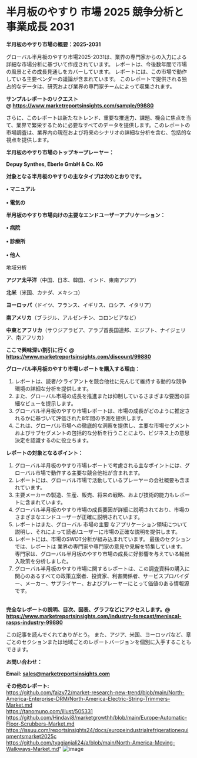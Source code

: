 # 半月板のやすり 市場 2025 競争分析と事業成長 2031

<strong><b>半月板のやすり市場の概要：2025-2031</b></strong>

グローバル半月板のやすり市場2025-2031は、業界の専門家からの入力による詳細な市場分析に基づいて作成されています。 レポートは、今後数年間で市場の風景とその成長見通しをカバーしています。 レポートには、この市場で動作している主要ベンダーの議論が含まれています。 このレポートで提供される独占的なデータは、研究および業界の専門家チームによって収集されます。

<strong>サンプルレポートのリクエスト @ <a href=https://www.marketreportsinsights.com/sample/99880>https://www.marketreportsinsights.com/sample/99880</a></strong>

さらに、このレポートは新たなトレンド、重要な推進力、課題、機会に焦点を当て、業界で繁栄するために必要なすべてのデータを提供します。このレポートの市場調査は、業界内の現在および将来のシナリオの詳細な分析を含む、包括的な視点を提供します。

<strong>半月板のやすり市場のトップキープレーヤー：</strong>

<strong>Depuy Synthes, Eberle GmbH & Co. KG</strong>

<strong><b>対象となる半月板のやすりの主なタイプは次のとおりです。</b></strong>

<strong>• マニュアル<br><br>• 電気の</strong>

<strong><b>半月板のやすり市場向けの主要なエンドユーザーアプリケーション：</b></strong>

<strong>• 病院<br><br>• 診療所<br><br>• 他人</strong>

 地域分析

<strong><b>アジア太平洋</b></strong>（中国、日本、韓国、インド、東南アジア）

<strong><b>北米</b></strong>（米国、カナダ、メキシコ）

<strong><b>ヨーロッパ</b></strong>（ドイツ、フランス、イギリス、ロシア、イタリア）

<strong><b>南アメリカ</b></strong>（ブラジル、アルゼンチン、コロンビアなど）

<strong><b>中東とアフリカ</b></strong>（サウジアラビア、アラブ首長国連邦、エジプト、ナイジェリア、南アフリカ）

<strong>ここで興味深い割引に行く @ <a href=https://www.marketreportsinsights.com/discount/99880>https://www.marketreportsinsights.com/discount/99880</a></strong>

<strong><b>グローバル半月板のやすり市場レポートを購入する理由：</b></strong>
<ol>
  <li>レポートは、読者/クライアントを競合他社に先んじて維持する動的な競争環境の詳細な分析を提供します。</li>
  <li>また、グローバル市場の成長を推進または抑制しているさまざまな要因の詳細なビューを提示します。</li>
  <li>グローバル半月板のやすり市場レポートは、市場の成長がどのように推定されるかに基づいて評価された8年間の予測を提供します。</li>
  <li>これは、グローバル市場への徹底的な洞察を提供し、主要な市場セグメントおよびサブセグメントの包括的な分析を行うことにより、ビジネス上の意思決定を認識するのに役立ちます。</li>
</ol>
<strong><b>レポートの対象となるポイント：</b></strong>
<ol>
  <li>グローバル半月板のやすり市場レポートで考慮される主なポイントには、グローバル市場で動作する主要な競合他社が含まれます。</li>
  <li>レポートには、グローバル市場で活動しているプレーヤーの会社概要も含まれています。</li>
  <li>主要メーカーの製造、生産、販売、将来の戦略、および技術的能力もレポートに含まれています。</li>
  <li>グローバル半月板のやすり市場の成長要因が詳細に説明されており、市場のさまざまなエンドユーザーが正確に説明されています。</li>
  <li>レポートはまた、グローバル 市場の主要 なアプリケーション領域について説明し、それによって読者/ユーザーに市場の正確な説明を提供します。</li>
  <li>レポートには、市場のSWOT分析が組み込まれています。 最後のセクションでは、レポートは 業界の専門家や専門家の意見や見解を特集しています。 専門家は、グローバル半月板のやすり市場の成長に好影響を与えている輸出入政策を分析しました。</li>
  <li>グローバル半月板のやすり市場に関するレポートは、この調査資料の購入に関心のあるすべての政策立案者、投資家、利害関係者、サービスプロバイダー、メーカー、サプライヤー、およびプレーヤーにとって価値のある情報源です。</li>
</ol><br>
<strong>完全なレポートの説明、目次、図表、グラフなどにアクセスします。@ <a href=https://www.marketreportsinsights.com/industry-forecast/meniscal-rasps-industry-99880>https://www.marketreportsinsights.com/industry-forecast/meniscal-rasps-industry-99880</a></strong>

この記事を読んでくれてありがとう。 また、アジア、米国、ヨーロッパなど、章ごとのセクションまたは地域ごとのレポートバージョンを個別に入手することもできます。

<strong><b>お問い合わせ：</b></strong>

<strong>Email: </strong><a href=mailto:sales@marketreportsinsights.com><strong>sales@marketreportsinsights.com</strong></a>

<strong>その他のレポート:</strong>
<br>
<a href=https://github.com/faizy72/market-research-new-trend/blob/main/North-America-Enterprise-DRM/North-America-Electric-String-Trimmers-Market.md>https://github.com/faizy72/market-research-new-trend/blob/main/North-America-Enterprise-DRM/North-America-Electric-String-Trimmers-Market.md</a>
<br>
<a href=https://tanomuno.com/illust/505331>https://tanomuno.com/illust/505331</a>
<br>
<a href=https://github.com/Hindavi8/marketgrowthh/blob/main/Europe-Automatic-Floor-Scrubbers-Market.md>https://github.com/Hindavi8/marketgrowthh/blob/main/Europe-Automatic-Floor-Scrubbers-Market.md</a>
<br>
<a href=https://issuu.com/reportsinsights24/docs/europeindustrialrefrigerationequipmentsmarket2025c>https://issuu.com/reportsinsights24/docs/europeindustrialrefrigerationequipmentsmarket2025c</a>
<br>
<a href=https://github.com/tyagianjali24/a/blob/main/North-America-Moving-Walkways-Market.md>https://github.com/tyagianjali24/a/blob/main/North-America-Moving-Walkways-Market.md</a>"
![image](https://github.com/user-attachments/assets/f604079f-d568-4738-a47e-674bf36ddf82)
